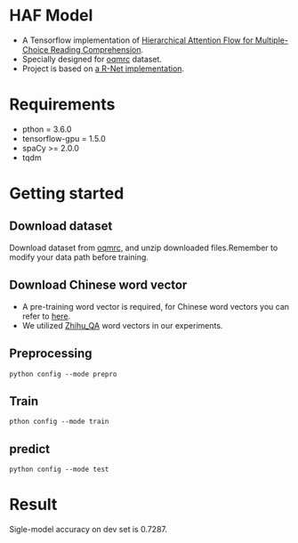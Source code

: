 # HAF Model
- A Tensorflow implementation of [Hierarchical Attention Flow for
Multiple-Choice Reading Comprehension](https://www.aaai.org/ocs/index.php/AAAI/AAAI18/paper/viewFile/16331/16177).
- Specially designed for [oqmrc](https://challenger.ai/competition/oqmrc2018) dataset.
- Project is based on [a R-Net implementation](https://github.com/HKUST-KnowComp/R-Net).
# Requirements
- pthon = 3.6.0
- tensorflow-gpu = 1.5.0
- spaCy >= 2.0.0
- tqdm
# Getting started
## Download dataset
Download dataset from [oqmrc](https://challenger.ai/competition/oqmrc2018), and unzip downloaded files.Remember to modify your data path before training.
## Download Chinese word vector
- A pre-training word vector is required, for Chinese word vectors you can refer to [here](https://github.com/Embedding/Chinese-Word-Vectors).
- We utilized [Zhihu_QA](https://pan.baidu.com/s/1VGOs0RH7DXE5vRrtw6boQA) word vectors in our experiments.
## Preprocessing
`python config --mode prepro`
## Train
`pthon config --mode train`
## predict
`python config --mode test`
# Result
Sigle-model accuracy on dev set is 0.7287.
